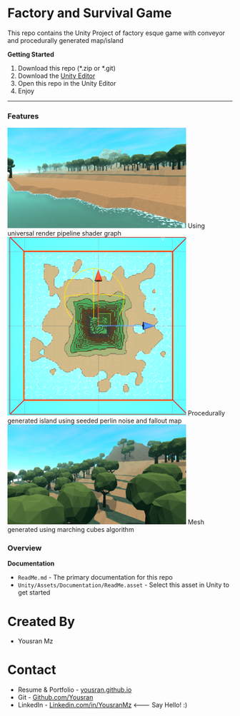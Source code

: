 # Factory and Survival Game

This repo contains the Unity Project of factory esque game with conveyor and procedurally generated map/island

**Getting Started**
1. Download this repo (*.zip or *.git)
1. Download the [Unity Editor](https://store.unity.com/#plans-individual)
1. Open this repo in the Unity Editor
1. Enjoy

---

### Features

<img width = "400" src="./Project Documentation/island side.png" />
Using universal render pipeline shader graph
<img width = "400" src="./Project Documentation/procedural generated.png" />
Procedurally generated island using seeded perlin noise and fallout map
<img width = "400" src="./Project Documentation/island top.png" />
Mesh generated using marching cubes algorithm

### Overview

**Documentation**
* `ReadMe.md` - The primary documentation for this repo
* `Unity/Assets/Documentation/ReadMe.asset` - Select this asset in Unity to get started

Created By
=============

- Yousran Mz

Contact
=============

- Resume & Portfolio - <a href="https://yousran.github.io/">yousran.github.io</a>
- Git - <a href="https://github.com/Yousran/">Github.com/Yousran</a>
- LinkedIn - <a href="https://www.linkedin.com/in/yousranmz/">Linkedin.com/in/YousranMz</a> <--- Say Hello! :)